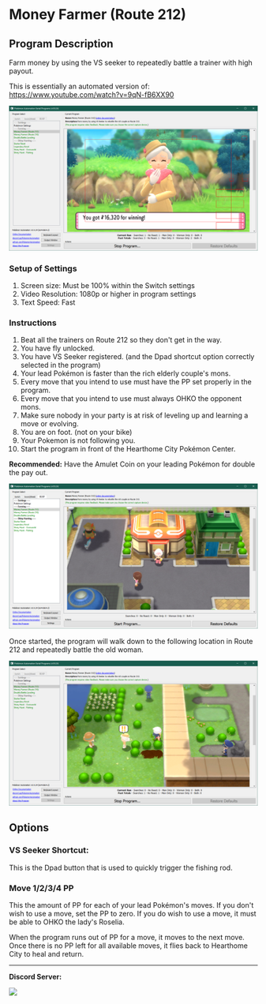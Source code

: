 # Money Farmer (Route 212)

## Program Description

Farm money by using the VS seeker to repeatedly battle a trainer with high payout.

This is essentially an automated version of: https://www.youtube.com/watch?v=9qN-fB6XX90

<img src="images/MoneyFarmerRoute212-2.png">

### Setup of Settings

1. Screen size: Must be 100% within the Switch settings
2. Video Resolution: 1080p or higher in program settings
3. Text Speed: Fast

### Instructions

1. Beat all the trainers on Route 212 so they don't get in the way.
2. You have fly unlocked.
3. You have VS Seeker registered. (and the Dpad shortcut option correctly selected in the program)
4. Your lead Pokémon is faster than the rich elderly couple's mons.
5. Every move that you intend to use must have the PP set properly in the program.
6. Every move that you intend to use must always OHKO the opponent mons.
7. Make sure nobody in your party is at risk of leveling up and learning a move or evolving.
8. You are on foot. (not on your bike)
9. Your Pokemon is not following you.
10. Start the program in front of the Hearthome City Pokémon Center.

**Recommended:** Have the Amulet Coin on your leading Pokémon for double the pay out.

<img src="images/MoneyFarmerRoute212-0.png">

Once started, the program will walk down to the following location in Route 212 and repeatedly battle the old woman.

<img src="images/MoneyFarmerRoute212-1.png">


## Options


### VS Seeker Shortcut:

This is the Dpad button that is used to quickly trigger the fishing rod.

### Move 1/2/3/4 PP

This the amount of PP for each of your lead Pokémon's moves.
If you don't wish to use a move, set the PP to zero. If you do wish to use a move, it must be able to OHKO the lady's Roselia.

When the program runs out of PP for a move, it moves to the next move. Once there is no PP left for all available moves, it flies back to Hearthome City to heal and return.



<hr>

**Discord Server:** 

[<img src="https://canary.discordapp.com/api/guilds/695809740428673034/widget.png?style=banner2">](https://discord.gg/cQ4gWxN)





